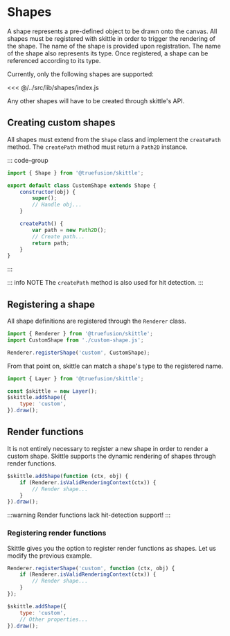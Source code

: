 # Shapes

A shape represents a pre-defined object to be drawn onto the canvas.
All shapes must be registered with skittle in order to trigger the rendering of the shape.
The name of the shape is provided upon registration.
The name of the shape also represents its type.
Once registered, a shape can be referenced according to its type.

Currently, only the following shapes are supported:

<<< @/../src/lib/shapes/index.js


Any other shapes will have to be created through skittle's API.

## Creating custom shapes

All shapes must extend from the `Shape` class and implement the `createPath` method.
The `createPath` method must return a `Path2D` instance.

::: code-group
```js [custom-shape.js]
import { Shape } from '@truefusion/skittle';

export default class CustomShape extends Shape {
	constructor(obj) {
		super();
		// Handle obj...
	}

	createPath() {
		var path = new Path2D();
		// Create path...
		return path;
	}
}
```
:::

::: info NOTE
The `createPath` method is also used for hit detection.
:::

## Registering a shape

All shape definitions are registered through the `Renderer` class.

```js
import { Renderer } from '@truefusion/skittle';
import CustomShape from './custom-shape.js';

Renderer.registerShape('custom', CustomShape);
```

From that point on, skittle can match a shape's type to the registered name.

```js
import { Layer } from '@truefusion/skittle';

const $skittle = new Layer();
$skittle.addShape({
	type: 'custom',
}).draw();
```

## Render functions

It is not entirely necessary to register a new shape in order to render a custom shape.
Skittle supports the dynamic rendering of shapes through render functions.

```js
$skittle.addShape(function (ctx, obj) {
	if (Renderer.isValidRenderingContext(ctx)) {
		// Render shape...
	}
}).draw();
```

:::warning
Render functions lack hit-detection support!
:::

### Registering render functions

Skittle gives you the option to register render functions as shapes.
Let us modify the previous example.

```js
Renderer.registerShape('custom', function (ctx, obj) {
	if (Renderer.isValidRenderingContext(ctx)) {
		// Render shape...
	}
});

$skittle.addShape({
	type: 'custom',
	// Other properties...
}).draw();
```